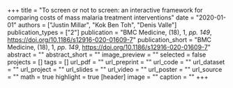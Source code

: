 +++
title = "To screen or not to screen: an interactive framework for comparing costs of mass malaria treatment interventions"
date = "2020-01-01"
authors = ["Justin Millar", "Kok Ben Toh", "Denis Valle"]
publication_types = ["2"]
publication = "BMC Medicine, (18), 1, _pp. 149_, https://doi.org/10.1186/s12916-020-01609-7"
publication_short = "BMC Medicine, (18), 1, _pp. 149_, https://doi.org/10.1186/s12916-020-01609-7"
abstract = ""
abstract_short = ""
image_preview = ""
selected = false
projects = []
tags = []
url_pdf = ""
url_preprint = ""
url_code = ""
url_dataset = ""
url_project = ""
url_slides = ""
url_video = ""
url_poster = ""
url_source = ""
math = true
highlight = true
[header]
image = ""
caption = ""
+++
